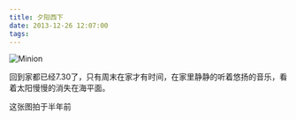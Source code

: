 ```yaml
---
title: 夕阳西下
date: 2013-12-26 12:07:00
tags:
---
```

![Minion](/images/xyxx.jpeg)

回到家都已经7.30了，只有周末在家才有时间，在家里静静的听着悠扬的音乐，看着太阳慢慢的消失在海平面。

这张图拍于半年前